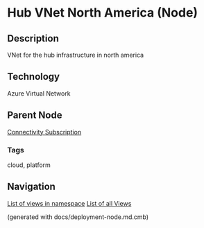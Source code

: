# Hub VNet North America (Node)
## Description
VNet for the hub infrastructure in north america

## Technology
Azure Virtual Network

## Parent Node
[Connectivity Subscription](../../../mybank/it-management/azure/connectivity-subscription.md)

### Tags
cloud, platform


## Navigation
[List of views in namespace](./views-in-namespace.md)
[List of all Views](../../../views.md)

(generated with docs/deployment-node.md.cmb)
